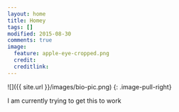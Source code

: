 ```yaml
---
layout: home
title: Homey
tags: []
modified: 2015-08-30
comments: true
image:
  feature: apple-eye-cropped.png
  credit:
  creditlink:
---
```


![]({{ site.url }}/images/bio-pic.png)
{: .image-pull-right}

I am currently trying to get this to work
